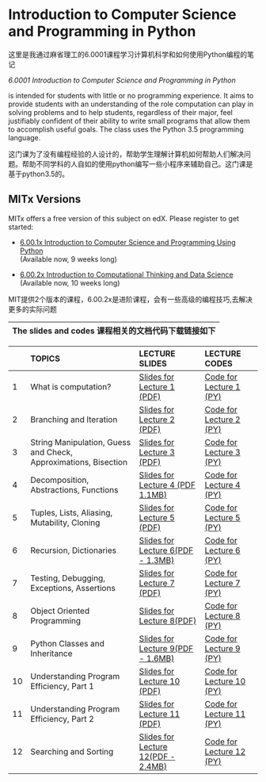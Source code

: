 # Introduction to Computer Science and Programming in Python

这里是我通过麻省理工的6.0001课程学习计算机科学和如何使用Python编程的笔记

_6.0001 Introduction to Computer Science and Programming in Python_

is intended for students with little or no programming experience. It aims to provide students with an understanding of the role computation can play in solving problems and to help students, regardless of their major, feel justifiably confident of their ability to write small programs that allow them to accomplish useful goals. The class uses the Python 3.5 programming language.

这门课为了没有编程经验的人设计的，帮助学生理解计算机如何帮助人们解决问题。帮助不同学科的人自如的使用python编写一些小程序来辅助自己。这门课是基于python3.5的。

## MITx Versions

MITx offers a free version of this subject on edX. Please register to get started:

* [6.00.1x Introduction to Computer Science and Programming Using Python](https://www.edx.org/course/introduction-computer-science-mitx-6-00-1x-11?utm_source=OCW&utm_medium=CHP&utm_campaign=OCW)  
  \(Available now, 9 weeks long\)

* [6.00.2x Introduction to Computational Thinking and Data Science](https://www.edx.org/course/introduction-computational-thinking-data-mitx-6-00-2x-6?utm_source=OCW&utm_medium=CHP&utm_campaign=OCW)  
  \(Available now, 10 weeks long\)

MIT提供2个版本的课程，6.00.2x是进阶课程，会有一些高级的编程技巧,去解决更多的实际问题

| The slides  and codes  课程相关的文档代码下载链接如下 |
| :--- |


|  | TOPICS | LECTURE SLIDES | LECTURE CODES |
| :--- | :--- | :--- | :--- |
| 1 | What is computation? | [Slides for Lecture 1 \(PDF\)](https://ocw.mit.edu/courses/electrical-engineering-and-computer-science/6-0001-introduction-to-computer-science-and-programming-in-python-fall-2016/lecture-slides-code/MIT6_0001F16_Lec1.pdf) | [Code for Lecture 1 \(PY\)](https://ocw.mit.edu/courses/electrical-engineering-and-computer-science/6-0001-introduction-to-computer-science-and-programming-in-python-fall-2016/lecture-slides-code/lec1.py) |
| 2 | Branching and Iteration | [Slides for Lecture 2 \(PDF\)](https://ocw.mit.edu/courses/electrical-engineering-and-computer-science/6-0001-introduction-to-computer-science-and-programming-in-python-fall-2016/lecture-slides-code/MIT6_0001F16_Lec2.pdf) | [Code for Lecture 2 \(PY\)](https://ocw.mit.edu/courses/electrical-engineering-and-computer-science/6-0001-introduction-to-computer-science-and-programming-in-python-fall-2016/lecture-slides-code/lec2_branch_loops.py) |
| 3 | String Manipulation, Guess and Check, Approximations, Bisection | [Slides for Lecture 3 \(PDF\)](https://ocw.mit.edu/courses/electrical-engineering-and-computer-science/6-0001-introduction-to-computer-science-and-programming-in-python-fall-2016/lecture-slides-code/MIT6_0001F16_Lec3.pdf) | [Code for Lecture 3 \(PY\)](https://ocw.mit.edu/courses/electrical-engineering-and-computer-science/6-0001-introduction-to-computer-science-and-programming-in-python-fall-2016/lecture-slides-code/lec3_strings_algos.py) |
| 4 | Decomposition, Abstractions, Functions | [Slides for Lecture 4 \(PDF 1.1MB\)](https://ocw.mit.edu/courses/electrical-engineering-and-computer-science/6-0001-introduction-to-computer-science-and-programming-in-python-fall-2016/lecture-slides-code/MIT6_0001F16_Lec4.pdf) | [Code for Lecture 4 \(PY\)](https://ocw.mit.edu/courses/electrical-engineering-and-computer-science/6-0001-introduction-to-computer-science-and-programming-in-python-fall-2016/lecture-slides-code/lec4_functions.py) |
| 5 | Tuples, Lists, Aliasing, Mutability, Cloning | [Slides for Lecture 5 \(PDF\)](https://ocw.mit.edu/courses/electrical-engineering-and-computer-science/6-0001-introduction-to-computer-science-and-programming-in-python-fall-2016/lecture-slides-code/MIT6_0001F16_Lec5.pdf) | [Code for Lecture 5 \(PY\)](https://ocw.mit.edu/courses/electrical-engineering-and-computer-science/6-0001-introduction-to-computer-science-and-programming-in-python-fall-2016/lecture-slides-code/lec5_tuples_lists.py) |
| 6 | Recursion, Dictionaries | [Slides for Lecture 6\(PDF - 1.3MB\)](https://ocw.mit.edu/courses/electrical-engineering-and-computer-science/6-0001-introduction-to-computer-science-and-programming-in-python-fall-2016/lecture-slides-code/MIT6_0001F16_Lec6.pdf) | [Code for Lecture 6 \(PY\)](https://ocw.mit.edu/courses/electrical-engineering-and-computer-science/6-0001-introduction-to-computer-science-and-programming-in-python-fall-2016/lecture-slides-code/lec6_recursion_dictionaries.py) |
| 7 | Testing, Debugging, Exceptions, Assertions | [Slides for Lecture 7 \(PDF\)](https://ocw.mit.edu/courses/electrical-engineering-and-computer-science/6-0001-introduction-to-computer-science-and-programming-in-python-fall-2016/lecture-slides-code/MIT6_0001F16_Lec7.pdf) | [Code for Lecture 7 \(PY\)](https://ocw.mit.edu/courses/electrical-engineering-and-computer-science/6-0001-introduction-to-computer-science-and-programming-in-python-fall-2016/lecture-slides-code/lec7_debug_except.py) |
| 8 | Object Oriented Programming | [Slides for Lecture 8\(PDF\)](https://ocw.mit.edu/courses/electrical-engineering-and-computer-science/6-0001-introduction-to-computer-science-and-programming-in-python-fall-2016/lecture-slides-code/MIT6_0001F16_Lec8.pdf) | [Code for Lecture 8 \(PY\)](https://ocw.mit.edu/courses/electrical-engineering-and-computer-science/6-0001-introduction-to-computer-science-and-programming-in-python-fall-2016/lecture-slides-code/lec8_classes.py) |
| 9 | Python Classes and Inheritance | [Slides for Lecture 9\(PDF - 1.6MB\)](https://ocw.mit.edu/courses/electrical-engineering-and-computer-science/6-0001-introduction-to-computer-science-and-programming-in-python-fall-2016/lecture-slides-code/MIT6_0001F16_Lec9.pdf) | [Code for Lecture 9 \(PY\)](https://ocw.mit.edu/courses/electrical-engineering-and-computer-science/6-0001-introduction-to-computer-science-and-programming-in-python-fall-2016/lecture-slides-code/lec9_inheritance.py) |
| 10 | Understanding Program Efficiency, Part 1 | [Slides for Lecture 10 \(PDF\)](https://ocw.mit.edu/courses/electrical-engineering-and-computer-science/6-0001-introduction-to-computer-science-and-programming-in-python-fall-2016/lecture-slides-code/MIT6_0001F16_Lec10.pdf) | [Code for Lecture 10 \(PY\)](https://ocw.mit.edu/courses/electrical-engineering-and-computer-science/6-0001-introduction-to-computer-science-and-programming-in-python-fall-2016/lecture-slides-code/lec10_complexity_part1.py) |
| 11 | Understanding Program Efficiency, Part 2 | [Slides for Lecture 11 \(PDF\)](https://ocw.mit.edu/courses/electrical-engineering-and-computer-science/6-0001-introduction-to-computer-science-and-programming-in-python-fall-2016/lecture-slides-code/MIT6_0001F16_Lec11.pdf) | [Code for Lecture 11 \(PY\)](https://ocw.mit.edu/courses/electrical-engineering-and-computer-science/6-0001-introduction-to-computer-science-and-programming-in-python-fall-2016/lecture-slides-code/lec11_complexity_part2.py) |
| 12 | Searching and Sorting | [Slides for Lecture 12\(PDF - 2.4MB\)](https://ocw.mit.edu/courses/electrical-engineering-and-computer-science/6-0001-introduction-to-computer-science-and-programming-in-python-fall-2016/lecture-slides-code/MIT6_0001F16_Lec12.pdf) | [Code for Lecture 12 \(PY\)](https://ocw.mit.edu/courses/electrical-engineering-and-computer-science/6-0001-introduction-to-computer-science-and-programming-in-python-fall-2016/lecture-slides-code/lec12_sorting.py) |



